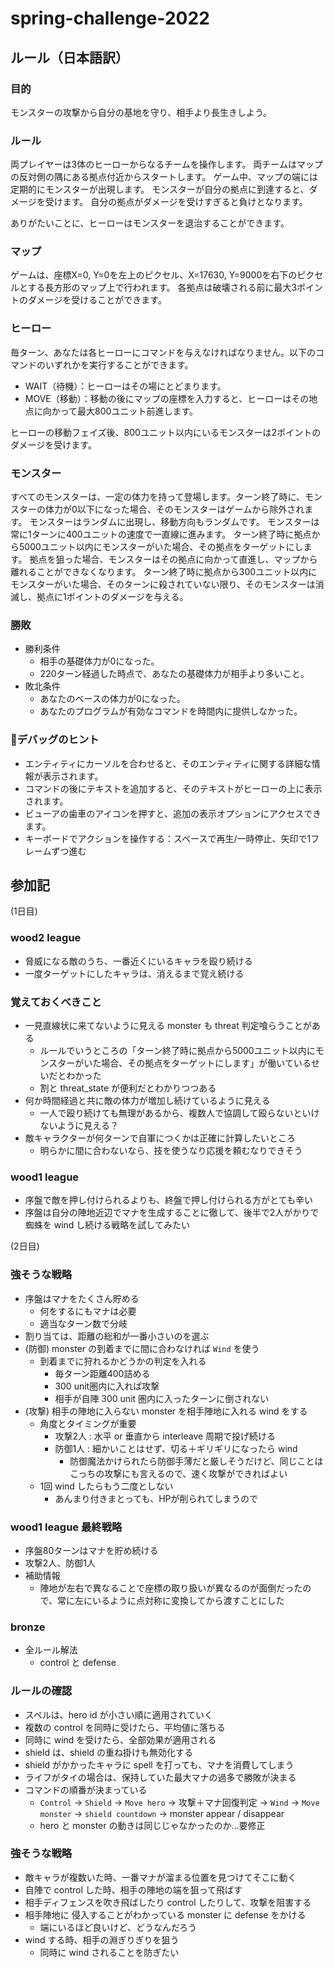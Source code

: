 # spring-challenge-2022

## ルール（日本語訳）

### 目的

モンスターの攻撃から自分の基地を守り、相手より長生きしよう。

### ルール

両プレイヤーは3体のヒーローからなるチームを操作します。
両チームはマップの反対側の隅にある拠点付近からスタートします。
ゲーム中、マップの端には定期的にモンスターが出現します。
モンスターが自分の拠点に到達すると、ダメージを受けます。
自分の拠点がダメージを受けすぎると負けとなります。

ありがたいことに、ヒーローはモンスターを退治することができます。

### マップ

ゲームは、座標X=0, Y=0を左上のピクセル、X=17630, Y=9000を右下のピクセルとする長方形のマップ上で行われます。
各拠点は破壊される前に最大3ポイントのダメージを受けることができます。

### ヒーロー

毎ターン、あなたは各ヒーローにコマンドを与えなければなりません。以下のコマンドのいずれかを実行することができます。

* WAIT（待機）：ヒーローはその場にとどまります。
* MOVE（移動）：移動の後にマップの座標を入力すると、ヒーローはその地点に向かって最大800ユニット前進します。

ヒーローの移動フェイズ後、800ユニット以内にいるモンスターは2ポイントのダメージを受けます。

### モンスター

すべてのモンスターは、一定の体力を持って登場します。ターン終了時に、モンスターの体力が0以下になった場合、そのモンスターはゲームから除外されます。
モンスターはランダムに出現し、移動方向もランダムです。
モンスターは常に1ターンに400ユニットの速度で一直線に進みます。
ターン終了時に拠点から5000ユニット以内にモンスターがいた場合、その拠点をターゲットにします。
拠点を狙った場合、モンスターはその拠点に向かって直進し、マップから離れることができなくなります。
ターン終了時に拠点から300ユニット以内にモンスターがいた場合、そのターンに殺されていない限り、そのモンスターは消滅し、拠点に1ポイントのダメージを与える。

### 勝敗

* 勝利条件
  * 相手の基礎体力が0になった。
  * 220ターン経過した時点で、あなたの基礎体力が相手より多いこと。
* 敗北条件
  * あなたのベースの体力が0になった。
  * あなたのプログラムが有効なコマンドを時間内に提供しなかった。

### 🐞デバッグのヒント

* エンティティにカーソルを合わせると、そのエンティティに関する詳細な情報が表示されます。
* コマンドの後にテキストを追加すると、そのテキストがヒーローの上に表示されます。
* ビューアの歯車のアイコンを押すと、追加の表示オプションにアクセスできます。
* キーボードでアクションを操作する：スペースで再生/一時停止、矢印で1フレームずつ進む

## 参加記

(1日目)

### wood2 league

* 脅威になる敵のうち、一番近くにいるキャラを殴り続ける
* 一度ターゲットにしたキャラは、消えるまで覚え続ける

### 覚えておくべきこと

* 一見直線状に来てないように見える monster も threat 判定喰らうことがある
  * ルールでいうところの「ターン終了時に拠点から5000ユニット以内にモンスターがいた場合、その拠点をターゲットにします」が働いているせいだとわかった
  * 割と threat_state が便利だとわかりつつある
* 何か時間経過と共に敵の体力が増加し続けているように見える
  * 一人で殴り続けても無理があるから、複数人で協調して殴らないといけないように見える？
* 敵キャラクターが何ターンで自軍につくかは正確に計算したいところ
  * 明らかに間に合わないなら、技を使うなり応援を頼むなりできそう

### wood1 league

* 序盤で敵を押し付けられるよりも、終盤で押し付けられる方がとても辛い
* 序盤は自分の陣地近辺でマナを生成することに徹して、後半で2人がかりで蜘蛛を wind し続ける戦略を試してみたい

(2日目)

### 強そうな戦略

* 序盤はマナをたくさん貯める
  * 何をするにもマナは必要
  * 適当なターン数で分岐
* 割り当ては、距離の総和が一番小さいのを選ぶ
* (防御) monster の到着までに間に合わなければ `Wind` を使う
  * 到着までに狩れるかどうかの判定を入れる
    * 毎ターン距離400詰める
    * 300 unit圏内に入れば攻撃
    * 相手が自陣 300 unit 圏内に入ったターンに倒されない
* (攻撃) 相手の陣地に入らない monster を相手陣地に入れる wind をする
  * 角度とタイミングが重要
    * 攻撃2人 : 水平 or 垂直から interleave 周期で投げ続ける
    * 防御1人 : 細かいことはせず、切る＋ギリギリになったら wind
      * 防御魔法かけられたら防御手薄だと厳しそうだけど、同じことはこっちの攻撃にも言えるので、速く攻撃ができればよい
  * 1回 wind したらもう二度としない
    * あんまり付きまとっても、HPが削られてしまうので

### wood1 league 最終戦略

* 序盤80ターンはマナを貯め続ける
* 攻撃2人、防御1人
* 補助情報
  * 陣地が左右で異なることで座標の取り扱いが異なるのが面倒だったので、常に左にいるように点対称に変換してから渡すことにした

### bronze

* 全ルール解法
  * control と defense

### ルールの確認

* スペルは、hero id が小さい順に適用されていく
* 複数の control を同時に受けたら、平均値に落ちる
* 同時に wind を受けたら、全部効果が適用される
* shield は、shield の重ね掛けも無効化する
* shield がかかったキャラに spell を打っても、マナを消費してしまう
* ライフがタイの場合は、保持していた最大マナの過多で勝敗が決まる
* コマンドの順番が決まっている
  * `Control` -> `Shield` -> `Move hero` -> 攻撃＋マナ回復判定 -> `Wind` -> `Move monster` -> `shield countdown` -> monster appear / disappear
  * hero と monster の動きは同じじゃなかったのか…要修正

### 強そうな戦略

* 敵キャラが複数いた時、一番マナが溜まる位置を見つけてそこに動く
* 自陣で control した時、相手の陣地の端を狙って飛ばす
* 相手ディフェンスを吹き飛ばしたり control したりして、攻撃を阻害する
* 相手陣地に 侵入することがわかっている monster に defense をかける
  * 端にいるほど良いけど、どうなんだろう
* wind する時、相手の淵ぎりぎりを狙う
  * 同時に wind されることを防ぎたい

